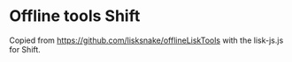 # Offline tools Shift

Copied from https://github.com/lisksnake/offlineLiskTools with the lisk-js.js for Shift.
